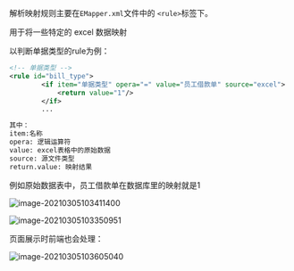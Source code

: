 

解析映射规则主要在`EMapper.xml`文件中的 `<rule>`标签下。

用于将一些特定的 excel 数据映射

以判断单据类型的rule为例：

```xml
<!-- 单据类型 -->
<rule id="bill_type">
		<if item="单据类型" opera="=" value="员工借款单" source="excel">
			<return value="1"/>
		</if>
        ...
```

```xml
其中：
item:名称
opera: 逻辑运算符
value: excel表格中的原始数据
source: 源文件类型
return.value: 映射结果
```

例如原始数据表中，员工借款单在数据库里的映射就是1

![image-20210305103411400](image-20210305103411400.png)

![image-20210305103350951](image-20210305103350951.png)

页面展示时前端也会处理：

![image-20210305103605040](image-20210305103605040.png)